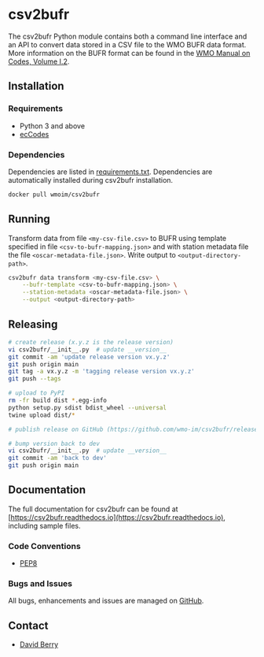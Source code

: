 # csv2bufr

The csv2bufr Python module contains both a command line interface and an API to convert data stored in a CSV file to the WMO BUFR data format.
More information on the BUFR format can be found in the [WMO Manual on Codes, Volume I.2](https://library.wmo.int/doc_num.php?explnum_id=10722).

## Installation

### Requirements
- Python 3 and above
- [ecCodes](https://confluence.ecmwf.int/display/ECC)

### Dependencies

Dependencies are listed in [requirements.txt](https://github.com/wmo-im/csv2bufr/blob/main/requirements.txt). Dependencies are automatically installed during csv2bufr installation.

```bash
docker pull wmoim/csv2bufr
```

## Running

Transform data from file ``<my-csv-file.csv>`` to BUFR using template specified in file ``<csv-to-bufr-mapping.json>``
and with station metadata file the file ``<oscar-metadata-file.json>``. Write output to ``<output-directory-path>``.

```bash
csv2bufr data transform <my-csv-file.csv> \
    --bufr-template <csv-to-bufr-mapping.json> \
    --station-metadata <oscar-metadata-file.json> \
    --output <output-directory-path>
```

## Releasing

```bash
# create release (x.y.z is the release version)
vi csv2bufr/__init__.py  # update __version__
git commit -am 'update release version vx.y.z'
git push origin main
git tag -a vx.y.z -m 'tagging release version vx.y.z'
git push --tags

# upload to PyPI
rm -fr build dist *.egg-info
python setup.py sdist bdist_wheel --universal
twine upload dist/*

# publish release on GitHub (https://github.com/wmo-im/csv2bufr/releases/new)

# bump version back to dev
vi csv2bufr/__init__.py  # update __version__
git commit -am 'back to dev'
git push origin main
```
## Documentation

The full documentation for csv2bufr can be found at [https://csv2bufr.readthedocs.io](https://csv2bufr.readthedocs.io), including sample files.

### Code Conventions

* [PEP8](https://www.python.org/dev/peps/pep-0008)

### Bugs and Issues

All bugs, enhancements and issues are managed on [GitHub](https://github.com/wmo-im/csv2bufr/issues).

## Contact

* [David Berry](https://github.com/david-i-berry)
